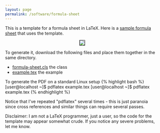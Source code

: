 ```yaml
---
layout: page
permalink: /software/formula-sheet
---
```


This is a template for a formula sheet in LaTeX.
Here is a [sample formula sheet](http://www.umbc.edu/~araim1/pub/formula-sheet/example.pdf) that uses
the template.

<center>
<p/><a href="http://www.umbc.edu/~araim1/pub/formula-sheet/example.pdf">
<img src="http://www.umbc.edu/~araim1/pub/formula-sheet/example.png" style="border: 1px solid black; float: none"/>
</a>
</center>

To generate it, download the following files and place them together in
the same directory.
* [formula-sheet.cls](http://www.umbc.edu/~araim1/pub/formula-sheet/formula-sheet.cls) the class
* [example.tex](http://userpages.umbc.edu/~araim1/pub/formula-sheet/example.tex) the example


To generate the PDF on a standard Linux setup
{% highlight bash %}
[user@localhost ~]$ pdflatex example.tex
[user@localhost ~]$ pdflatex example.tex
{% endhighlight %}

Notice that I've repeated "pdflatex" several times - this is just paranoia
since cross references and similar things can require several passes.

Disclaimer: I am not a LaTeX programmer, just a user, so the code for the template
may appear somewhat crude. If you notice any severe problems, let me know.
